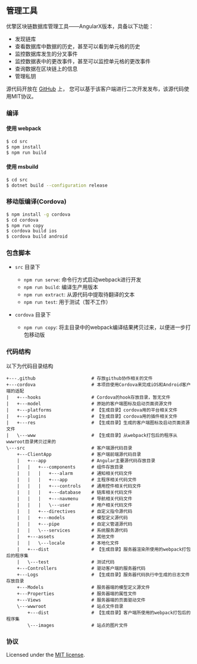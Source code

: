 ## 管理工具

优擎区块链数据库管理工具——AngularX版本，具备以下功能：

* 发现链库
* 查看数据库中数据的历史，甚至可以看到单元格的历史
* 监控数据库发生的分叉事件
* 监控数据表中的更改事件，甚至可以监控单元格的更改事件
* 查询数据在区块链上的信息
* 管理私钥

源代码开放在 [GitHub](https://github.com/uchaindb/UClient) 上，
您可以基于该客户端进行二次开发发布，该源代码使用MIT协议。

### 编译

#### 使用 webpack

```bash
$ cd src
$ npm install
$ npm run build
```

#### 使用 msbuild

```bash
$ cd src
$ dotnet build --configuration release
```

### 移动版编译(Cordova)

```bash
$ npm install -g cordova
$ cd cordova
$ npm run copy
$ cordova build ios
$ cordova build android
```

### 包含脚本

- `src` 目录下
  - `npm run serve`: 命令行方式启动webpack进行开发
  - `npm run build`: 编译生产用版本
  - `npm run extract`: 从源代码中提取待翻译的文本
  - `npm run test`: 用于测试（暂不工作）

- `cordova` 目录下
  - `npm run copy`: 将主目录中的webpack编译结果拷贝过来，以便进一步打包移动版

### 代码结构

以下为代码目录结构

```tree
+---.github                     # 存放github协作相关的文件 
+---cordova                     # 本项目使用Cordova来完成iOS和Android客户端的适配
|   +---hooks                   # Cordova的hook存放目录，暂无文件
|   +---model                   # 原始的客户端图标及启动页面资源文件
|   +---platforms               # 【生成目录】cordova用的平台相关文件
|   +---plugins                 # 【生成目录】cordova用的插件相关文件
|   +---res                     # 【生成目录】生成的客户端图标及启动页面资源文件
|   \---www                     # 【生成目录】从webpack打包后的程序从wwwroot目录拷贝过来的
\---src                         # 客户端源代码目录
    +---ClientApp               # 客户端前端源代码目录
    |   +---app                 # Angular主要源代码存放目录
    |   |   +---components      # 组件存放目录
    |   |   |   +---alarm       # 通知相关代码文件
    |   |   |   +---app         # 主程序相关代码文件
    |   |   |   +---controls    # 通用控件相关代码文件
    |   |   |   +---database    # 链库相关代码文件
    |   |   |   +---navmenu     # 导航相关代码文件
    |   |   |   \---user        # 用户相关代码文件
    |   |   +---directives      # 自定义指令源代码
    |   |   +---models          # 模型定义源代码
    |   |   +---pipe            # 自定义管道源代码
    |   |   \---services        # 系统服务源代码
    |   +---assets              # 其他文件
    |   |   \---locale          # 本地化文件
    |   +---dist                # 【生成目录】服务器渲染所使用的webpack打包后的程序集
    |   \---test                # 测试代码
    +---Controllers             # 驱动客户端的服务器代码
    +---Logs                    # 【生成目录】服务器代码执行中生成的日志文件存放目录
    +---Models                  # 服务器端的模型定义源文件
    +---Properties              # 服务器端的属性文件
    +---Views                   # 服务器端的页面驱动文件
    \---wwwroot                 # 站点文件目录
        +---dist                # 【生成目录】客户端所使用的webpack打包后的程序集
        \---images              # 站点的图片文件
```

### 协议

Licensed under the [MIT license](LICENSE).
